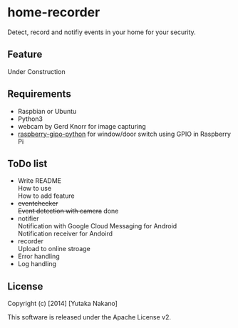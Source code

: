 # home-recorder

Detect, record and notifiy events in your home for your security.

## Feature

Under Construction

## Requirements
* Raspbian or Ubuntu
* Python3
* webcam by Gerd Knorr for image capturing
* [raspberry-gipo-python](http://sourceforge.net/p/raspberry-gpio-python/wiki/Home/) for window/door switch using GPIO in Raspberry Pi

## ToDo list

* Write README  
How to use  
How to add feature
* ~~eventchecker~~  
~~Event detection with camera~~ done
* notifier  
Notification with Google Cloud Messaging for Android  
Notification receiver for Andoird
* recorder  
Upload to online stroage
* Error handling
* Log handling

## License

Copyright (c) [2014] [Yutaka Nakano]

This software is released under the Apache License v2.
